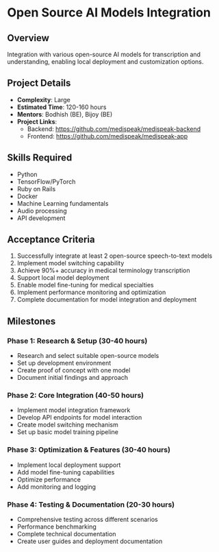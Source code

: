 # Open Source AI Models Integration

## Overview
Integration with various open-source AI models for transcription and understanding, enabling local deployment and customization options.

## Project Details
- **Complexity**: Large
- **Estimated Time**: 120-160 hours
- **Mentors**: Bodhish (BE), Bijoy (BE)
- **Project Links**: 
  - Backend: https://github.com/medispeak/medispeak-backend
  - Frontend: https://github.com/medispeak/medispeak-app

## Skills Required
- Python
- TensorFlow/PyTorch
- Ruby on Rails
- Docker
- Machine Learning fundamentals
- Audio processing
- API development

## Acceptance Criteria
1. Successfully integrate at least 2 open-source speech-to-text models
2. Implement model switching capability
3. Achieve 90%+ accuracy in medical terminology transcription
4. Support local model deployment
5. Enable model fine-tuning for medical specialties
6. Implement performance monitoring and optimization
7. Complete documentation for model integration and deployment

## Milestones

### Phase 1: Research & Setup (30-40 hours)
* Research and select suitable open-source models
* Set up development environment
* Create proof of concept with one model
* Document initial findings and approach

### Phase 2: Core Integration (40-50 hours)
* Implement model integration framework
* Develop API endpoints for model interaction
* Create model switching mechanism
* Set up basic model training pipeline

### Phase 3: Optimization & Features (30-40 hours)
* Implement local deployment support
* Add model fine-tuning capabilities
* Optimize performance
* Add monitoring and logging

### Phase 4: Testing & Documentation (20-30 hours)
* Comprehensive testing across different scenarios
* Performance benchmarking
* Complete technical documentation
* Create user guides and deployment documentation 